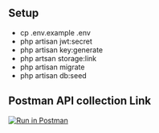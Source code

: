 ## Setup
- cp .env.example .env
- php artisan jwt:secret
- php artisan key:generate
- php artsan storage:link
- php artisan migrate
- php artisan db:seed


## Postman API collection Link
[![Run in Postman](https://run.pstmn.io/button.svg)](https://app.getpostman.com/run-collection/9285534-eb7c0447-2909-4608-8b9b-f86fcbdf45c4?action=collection%2Ffork&collection-url=entityId%3D9285534-eb7c0447-2909-4608-8b9b-f86fcbdf45c4%26entityType%3Dcollection%26workspaceId%3D059b587d-ef78-4e20-8480-508f45988727)
